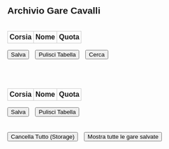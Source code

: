 <!DOCTYPE html>
<html lang="it">
<head>
    <meta charset="UTF-8" />
    <title>Archivio Gare Cavalli</title>
    <style>
        body {
            font-family: Arial, sans- serif;
            padding: 20px;
        }
        .gara-container {
            display: flex;
            flex-direction: column;
            gap: 50px;
            margin-bottom: 30px;
        }
        .gara {
            width: 100%;
            position: relative;
        }
        table {
            width: 100%;
            border-collapse: collapse;
            margin-bottom: 10px;
        }
        th, td {
            border: 1px solid #ccc;
            padding: 4px;
            text-align: center;
            position: relative;
        }
        input[type="text"], input[type="number"] {
            width: 90%;
            padding: 4px;
        }
        input.quota {
            width: 60px;
        }
        button {
            margin-top: 5px;
            margin-right: 10px;
        }
        .autocomplete-items {
            position: absolute;
            border: 1px solid #ccc;
            background-color: #fff;
            z-index: 99;
            max-height: 150px;
            overflow-y: auto;
            top: 100%;
            left: 0;
            right: 0;
        }
        .autocomplete-items div {
            padding: 5px;
            cursor: pointer;
        }
        .autocomplete-items div:hover {
            background-color: #f0f0f0;
        }
    </style>
</head>
<body>
<h2>Archivio Gare Cavalli</h2>
<div class="gara-container">
    <div class="gara">
        <table id="gara1">
            <tr><th>Corsia</th><th>Nome</th><th>Quota</th></tr>
            <tbody id="body1"></tbody>
        </table>
        <button onclick="salvaGara(1)">Salva</button>
        <button onclick="pulisciTabella(1)">Pulisci Tabella</button>
        <button onclick="cercaGare()">Cerca</button>
    </div>
    <div class="gara">
        <table id="gara2">
            <tr><th>Corsia</th><th>Nome</th><th>Quota</th></tr>
            <tbody id="body2"></tbody>
        </table>
        <button onclick="salvaGara(2)">Salva</button>
        <button onclick="pulisciTabella(2)">Pulisci Tabella</button>
    </div>
</div>

<button onclick="cancellaTutto()">Cancella Tutto (Storage)</button>
<button onclick="mostraTutteGare()">Mostra tutte le gare salvate</button>

<script>
    // Genera righe con input dinamicamente
    for (let j = 1; j <= 2; j++) {
        const tbody = document.getElementById(`body${j}`);
        for (let i = 1; i <= 6; i++) {
            tbody.innerHTML += `
                <tr>
                    <td>${i}</td>
                    <td><input type="text" id="nome${j}_${i}" class="nome" autocomplete="off" /></td>
                    <td><input type="number" inputmode="decimal" id="quota${j}_${i}" class="quota" maxlength="4" /></td>
                </tr>
            `;
        }
    }

    function getGaraData(index) {
        const nomi = [], quote = [];
        for (let i = 1; i <= 6; i++) {
            nomi.push(document.getElementById(`nome${index}_${i}`).value.trim());
            quote.push(document.getElementById(`quota${index}_${i}`).value.trim());
        }
        return { nomi, quote };
    }

    function salvaGara(index) {
        const { nomi, quote } = getGaraData(index);
        if (nomi.includes("") || quote.includes("")) {
            alert("Completa tutti i campi prima di salvare.");
            return;
        }

        const gare = JSON.parse(localStorage.getItem("gare") || "[]");
        const garaEsistente = gare.find(g => JSON.stringify(g.nomi) === JSON.stringify(nomi) && JSON.stringify(g.quote) === JSON.stringify(quote));

        if (garaEsistente) {
            const trisElenco = garaEsistente.tris.map(t => `→ ${t.combinazione} (Quota: ${t.quota})`).join("\n");
            alert(`Questa gara esiste già e ha queste tris vincenti:\n${trisElenco}`);

            if (confirm("Vuoi aggiungere una nuova tris vincente diversa?")) {
                inserisciNuovaTris(garaEsistente);
            }
            return;
        }

        const gareStesseQuote = gare.filter(g => JSON.stringify(g.quote) === JSON.stringify(quote));
        if (gareStesseQuote.length > 0) {
            let messaggio = "Quote identiche ad un'altra gara. Ecco le tris salvate:\n";
            gareStesseQuote.forEach(g => {
                messaggio += `Tris: ${g.tris.map(t => t.combinazione + " (Quota: " + t.quota + ")").join(" | ")}\n`;
            });
            alert(messaggio);
            inserisciNuovaTris(null, nomi, quote);
            return;
        }

        inserisciNuovaTris(null, nomi, quote);
    }

    function inserisciNuovaTris(gara, nomi = null, quote = null) {
        const trisInput = prompt("Inserire tris vincente (es. 1,3,5)");
        if (!trisInput) return;

        const trisArray = trisInput.split(",").map(s => s.trim()).filter(n => !isNaN(n) && n !== "");
        if (trisArray.length !== 3) {
            alert("La tris vincente deve essere formata da 3 numeri.");
            return;
        }

        const quotaTris = prompt("Inserire quota della tris vincente (es. 18.5)");
        if (!quotaTris || isNaN(quotaTris)) {
            alert("Quota non valida.");
            return;
        }

        const trisStr = trisArray.join(",");

        const gare = JSON.parse(localStorage.getItem("gare") || "[]");

        if (!gara) {
            const nuovaGara = {
                nomi,
                quote,
                tris: [{ combinazione: trisStr, quota: quotaTris }]
            };
            gare.push(nuovaGara);
        } else {
            const idx = gare.findIndex(g => JSON.stringify(g.nomi) === JSON.stringify(gara.nomi) && JSON.stringify(g.quote) === JSON.stringify(gara.quote));
            if (idx === -1) {
                alert("Errore: gara non trovata nello storage.");
                return;
            }
            if (!gare[idx].tris.some(t => t.combinazione === trisStr)) {
                gare[idx].tris.push({ combinazione: trisStr, quota: quotaTris });
            } else {
                alert("Questa tris è già salvata per questa gara.");
                return;
            }
        }

        localStorage.setItem("gare", JSON.stringify(gare));
        alert("Gara salvata correttamente.");

        // ---- Qui chiamiamo la nuova AI che analizza la gara salvata ----
        const nuovaGara = {
            nomi: nomi || gara.nomi,
            quote: quote || gara.quote,
            tris: [{ combinazione: trisStr, quota: quotaTris }]
        };
        analizzaSimilitudineQuote(nuovaGara);
        analizzaPatternCavalli(nuovaGara);
    }

    function pulisciTabella(index) {
        if (confirm("Sei sicuro di voler pulire la tabella? I dati non salvati andranno persi.")) {
            for (let i = 1; i <= 6; i++) {
                document.getElementById(`nome${index}_${i}`).value = "";
                document.getElementById(`quota${index}_${i}`).value = "";
            }
        }
    }

    function cancellaTutto() {
        if (confirm("Sei sicuro di voler eliminare tutte le gare salvate?")) {
            localStorage.removeItem("gare");
            alert("Tutte le gare sono state eliminate.");
        }
    }

    function cercaGare() {
        const cavallo = document.getElementById("nome1_1").value.trim();
        if (!cavallo) {
            alert("Inserisci un nome nella prima corsia per cercare.");
            return;
        }

        const gare = JSON.parse(localStorage.getItem("gare") || "[]");
        const risultati = gare.filter(g => g.nomi[0].toLowerCase() === cavallo.toLowerCase());

        if (risultati.length === 0) {
            alert("Nessuna gara trovata con quel cavallo in corsia 1.");
            return;
        }

        let index = 0;
        const win = window.open("", "Risultati Ricerca", "width=600,height=400");
        const containerId = `contenitore-${Date.now()}`;

        function mostraGara(i) {
            const gara = risultati[i];
            win.document.body.innerHTML = `<div id="${containerId}">
                <h3>Gara ${i + 1} di ${risultati.length}</h3>
                <ul>${gara.nomi.map((n, idx) => `<li>Corsia ${idx + 1}: ${n} (Quota: ${gara.quote[idx]})</li>`).join("")}</ul>
                <p><strong>Tris vincenti:</strong><br> ${gara.tris.map(t => `→ ${t.combinazione} (Quota: ${t.quota})`).join("<br>")}</p>
                <button onclick="window.opener.prevGara()">&larr;</button>
                <button onclick="window.opener.nextGara()">&rarr;</button>
            </div>`;
        }

        window.prevGara = () => {
            if (index > 0) index--;
            mostraGara(index);
        };

        window.nextGara = () => {
            if (index < risultati.length - 1) index++;
            mostraGara(index);
        };

        mostraGara(index);
    }

    function mostraTutteGare() {
        const gare = JSON.parse(localStorage.getItem("gare") || "[]");
        if (gare.length === 0) {
            alert("Nessuna gara salvata.");
            return;
        }

        let html = `<h2>Tutte le gare salvate (${gare.length})</h2>`;
        gare.forEach((g, idx) => {
            html += `<h3>Gara ${idx + 1}</h3><ul>`;
            g.nomi.forEach((nome, i) => {
                html += `<li><strong>Corsia ${i + 1}:</strong> ${nome} (Quota: ${g.quote[i]})</li>`;
            });
            html += `</ul><p><strong>Tris vincenti:</strong><br>${g.tris.map(t => `→ ${t.combinazione} (Quota: ${t.quota})`).join("<br>")}</p><hr>`;
        });

        const win = window.open("", "Tutte le gare salvate", "width=600,height=600,scrollbars=yes");
        win.document.body.style.fontFamily = "Arial, sans-serif";
        win.document.body.style.padding = "10px";
        win.document.body.innerHTML = html;
    }

    // Autocomplete nomi cavalli
    function setupAutocomplete() {
        const inputs = document.querySelectorAll("input.nome");
        const cavalliSalvati = new Set();

        const gare = JSON.parse(localStorage.getItem("gare") || "[]");
        gare.forEach(g => {
            g.nomi.forEach(nome => {
                if (nome.trim()) cavalliSalvati.add(nome.trim());
            });
        });

        inputs.forEach(input => {
            input.addEventListener("input", function () {
                closeAllLists();
                const val = this.value;
                if (!val) return;

                const list = document.createElement("div");
                list.setAttribute("class", "autocomplete-items");
                this.parentNode.appendChild(list);

                [...cavalliSalvati].forEach(nome => {
                    if (nome.toLowerCase().startsWith(val.toLowerCase())) {
                        const item = document.createElement("div");
                        item.innerHTML = "<strong>" + nome.substr(0, val.length) + "</strong>" + nome.substr(val.length);
                        item.innerHTML += `<input type='hidden' value='${nome}'>`;
                        item.addEventListener("click", () => {
                            input.value = nome;
                            closeAllLists();
                        });
                        list.appendChild(item);
                    }
                });
            });

            input.addEventListener("blur", () => setTimeout(closeAllLists, 100));
        });

        function closeAllLists() {
            const lists = document.querySelectorAll(".autocomplete-items");
            lists.forEach(l => l.remove());
        }
    }

    window.addEventListener("DOMContentLoaded", setupAutocomplete);

    // --- Inizio AI aggiuntiva ---

    // Analizza gare salvate per trovare gare con quote simili (almeno 4 corsie simili)
    function analizzaSimilitudineQuote(nuovaGara) {
        const gare = JSON.parse(localStorage.getItem("gare") || "[]");
        const nuoveQuote = nuovaGara.quote.map(q => parseFloat(q));
        const soglia = 0.2;

        const gareSimili = gare.filter(g => {
            let match = 0;
            for (let i = 0; i < 6; i++) {
                const q = parseFloat(g.quote[i]);
                if (Math.abs(q - nuoveQuote[i]) <= soglia) {
                    match++;
                }
            }
            return match >= 4;
        });

        if (gareSimili.length === 0) return;

        // Conta tris vincenti tra gare simili
        const trisMap = {};
        gareSimili.forEach(g => {
            g.tris.forEach(t => {
                if (!trisMap[t.combinazione]) trisMap[t.combinazione] = { count: 0, quote: [] };
                trisMap[t.combinazione].count++;
                trisMap[t.combinazione].quote.push(parseFloat(t.quota));
            });
        });

        const trisOrdinata = Object.entries(trisMap)
            .sort((a, b) => b[1].count - a[1].count);

        if (trisOrdinata.length === 0) return;

        const [combinazione, dati] = trisOrdinata[0];
        const mediaQuota = (dati.quote.reduce((a, b) => a + b, 0) / dati.quote.length).toFixed(2);

        if (confirm(`🧠 Analisi AI: trovate ${gareSimili.length} gare simili (quote in almeno 4 corsie)\nTris più frequente: ${combinazione} (Quota media: ${mediaQuota})\nVuoi salvarla come previsione?`)) {
            // Inserisce tris come previsione aggiuntiva alla nuova gara salvata
            aggiungiTrisPrevisione(nuovaGara, combinazione, mediaQuota);
        }
    }

    // Analizza combinazioni nome + corsia e frequenza vincite corsie nelle tris
    function analizzaPatternCavalli(nuovaGara) {
        const gare = JSON.parse(localStorage.getItem("gare") || "[]");

        // Mappa chiave: "Nome|Corsia" -> { total: n, vincente: m }
        const cavalliStats = {};
        // Mappa combinazioni doppie (es. "Mario|3;Aldo|4") -> { total: n, trisConCorsieVincenti: m }
        const doppieStats = {};

        gare.forEach(g => {
            // Conta singoli cavalli e corsia
            g.nomi.forEach((nome, idx) => {
                const corsia = idx + 1;
                const key = `${nome}|${corsia}`;
                if (!cavalliStats[key]) cavalliStats[key] = { total: 0, vincente: 0 };
                cavalliStats[key].total++;

                // Verifica se questa corsia è presente in qualche tris vincente
                const vinceQui = g.tris.some(t => {
                    const corsieTris = t.combinazione.split(",").map(Number);
                    return corsieTris.includes(corsia);
                });
                if (vinceQui) cavalliStats[key].vincente++;
            });

            // Conta doppie combinazioni (coppie di cavallo|corsia)
            for (let i = 0; i < 5; i++) {
                for (let j = i + 1; j < 6; j++) {
                    const key = `${g.nomi[i]}|${i+1};${g.nomi[j]}|${j+1}`;
                    if (!doppieStats[key]) doppieStats[key] = { total: 0, vincente: 0 };
                    doppieStats[key].total++;

                    const vinceQui = g.tris.some(t => {
                        const corsieTris = t.combinazione.split(",").map(Number);
                        return corsieTris.includes(i + 1) || corsieTris.includes(j + 1);
                    });
                    if (vinceQui) doppieStats[key].vincente++;
                }
            }
        });

        // Ora vediamo se la nuova gara contiene cavalli e doppie con pattern vincenti > 60%
        const messaggi = [];

        nuovaGara.nomi.forEach((nome, idx) => {
            const corsia = idx + 1;
            const key = `${nome}|${corsia}`;
            const stat = cavalliStats[key];
            if (stat && stat.total >= 3) { // almeno 3 occorrenze per validità
                const perc = (stat.vincente / stat.total) * 100;
                if (perc >= 60) {
                    messaggi.push(`⚡ Cavallo "${nome}" in corsia ${corsia} ha vinto in ${stat.vincente} su ${stat.total} gare (${perc.toFixed(0)}%)`);
                }
            }
        });

        // Controllo doppie
        for (let i = 0; i < 5; i++) {
            for (let j = i + 1; j < 6; j++) {
                const key = `${nuovaGara.nomi[i]}|${i+1};${nuovaGara.nomi[j]}|${j+1}`;
                const stat = doppieStats[key];
                if (stat && stat.total >= 3) {
                    const perc = (stat.vincente / stat.total) * 100;
                    if (perc >= 60) {
                        messaggi.push(`⚡ Coppia "${nuovaGara.nomi[i]}"(corsia ${i+1}) e "${nuovaGara.nomi[j]}"(corsia ${j+1}) vincente nel ${perc.toFixed(0)}% dei casi (${stat.vincente} su ${stat.total})`);
                    }
                }
            }
        }

        if (messaggi.length > 0) {
            alert("🧠 Pattern AI rilevati:\n" + messaggi.join("\n"));
        }
    }

    // Funzione per aggiungere tris previsione all'ultima gara salvata
    function aggiungiTrisPrevisione(nuovaGara, combinazione, quota) {
        const gare = JSON.parse(localStorage.getItem("gare") || "[]");
        const idx = gare.findIndex(g => JSON.stringify(g.nomi) === JSON.stringify(nuovaGara.nomi) && JSON.stringify(g.quote) === JSON.stringify(nuovaGara.quote));
        if (idx === -1) return;

        if (!gare[idx].tris.some(t => t.combinazione === combinazione)) {
            gare[idx].tris.push({ combinazione: combinazione, quota: quota });
            localStorage.setItem("gare", JSON.stringify(gare));
            alert(`✅ Previsione tris "${combinazione}" aggiunta alla gara salvata.`);
        } else {
            alert("La previsione tris è già presente nella gara.");
        }
    }
    // --- Fine AI aggiuntiva ---
</script>
</body>
</html>
